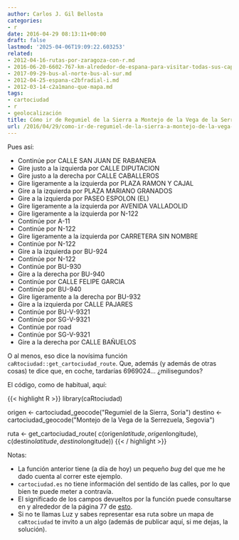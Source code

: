 ```yaml
---
author: Carlos J. Gil Bellosta
categories:
- r
date: 2016-04-29 08:13:11+00:00
draft: false
lastmod: '2025-04-06T19:09:22.603253'
related:
- 2012-04-16-rutas-por-zaragoza-con-r.md
- 2016-06-20-6602-767-km-alrededor-de-espana-para-visitar-todas-sus-capitales-de-provincia.md
- 2017-09-29-bus-al-norte-bus-al-sur.md
- 2012-04-25-espana-c2bfradial-i.md
- 2012-03-14-c2a1mano-que-mapa.md
tags:
- cartociudad
- r
- geolocalización
title: Cómo ir de Regumiel de la Sierra a Montejo de la Vega de la Serrezuela
url: /2016/04/29/como-ir-de-regumiel-de-la-sierra-a-montejo-de-la-vega-de-la-serrezuela/
---
```


Pues así:

* Continúe por CALLE SAN JUAN DE RABANERA
* Gire justo a la izquierda por CALLE DIPUTACION
* Gire justo a la derecha por CALLE CABALLEROS
* Gire ligeramente a la izquierda por PLAZA RAMON Y CAJAL
* Gire a la izquierda por PLAZA MARIANO GRANADOS
* Gire a la izquierda por PASEO ESPOLON (EL)
* Gire ligeramente a la izquierda por AVENIDA VALLADOLID
* Gire ligeramente a la izquierda por N-122
* Continúe por A-11
* Continúe por N-122
* Gire ligeramente a la izquierda por CARRETERA SIN NOMBRE
* Continúe por N-122
* Gire a la izquierda por BU-924
* Continúe por N-122
* Continúe por BU-930
* Gire a la derecha por BU-940
* Continúe por CALLE FELIPE GARCIA
* Continúe por BU-940
* Gire ligeramente a la derecha por BU-932
* Gire a la izquierda por CALLE PAJARES
* Continúe por BU-V-9321
* Continúe por SG-V-9321
* Continúe por road
* Continúe por SG-V-9321
* Gire a la derecha por CALLE BAÑUELOS

O al menos, eso dice la novísima función `caRtociudad::get_cartociudad_route`. Que, además (y además de otras cosas) te dice que, en coche, tardarías 6969024... ¿milisegundos?

El código, como de habitual, aquí:


{{< highlight R >}}
library(caRtociudad)

origen  <- cartociudad_geocode("Regumiel de la Sierra, Soria")
destino <- cartociudad_geocode("Montejo de la Vega de la Serrezuela, Segovia")

ruta <- get_cartociudad_route(
	c(origen$latitude, origen$longitude),
	c(destino$latitude, destino$longitude))
{{< / highlight >}}


Notas:

* La función anterior tiene (a día de hoy) un pequeño _bug_ del que me he dado cuenta al correr este ejemplo.
* `cartociudad.es` no tiene información del sentido de las calles, por lo que bien te puede meter a contravía.
* El significado de los campos devueltos por la función puede consultarse en y alrededor de la página 77 de [esto](http://www.cartociudad.es/recursos/Documentacion_tecnica/CARTOCIUDAD_ServiciosWeb.pdf).
* Si no te llamas Luz y sabes representar esa ruta sobre un mapa de `caRtociudad` te invito a un algo (además de publicar aquí, si me dejas, la solución).